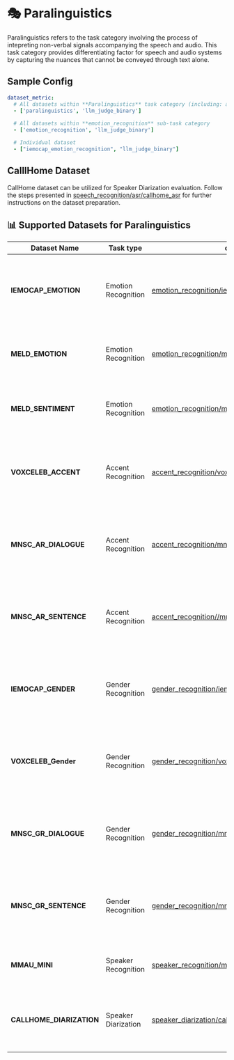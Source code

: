 # 🎭 Paralinguistics  
Paralinguistics refers to the task category involving the process of intepreting non-verbal signals accompanying the speech and audio. This task category provides differentiating factor for speech and audio systems by capturing the nuances that cannot be conveyed through text alone. 

## Sample Config
```yaml
dataset_metric:
  # All datasets within **Paralinguistics** task category (including: asr + code_switching_asr + long_form_asr)
  - ['paralinguistics', 'llm_judge_binary']
  
  # All datasets within **emotion_recognition** sub-task category
  - ['emotion_recognition', 'llm_judge_binary']

  # Individual dataset
  - ["iemocap_emotion_recognition", "llm_judge_binary"]
```


## CalllHome Dataset
CallHome dataset can be utilized for Speaker Diarization evaluation. Follow the steps presented in [speech_recognition/asr/callhome_asr](../speech_recognition/asr/callhome_asr/README.md) for further instructions on the dataset preparation.

## 📊 Supported Datasets for Paralinguistics

| Dataset Name                   | Task type       | config | Description                                                                                       | License              |
|-------------------------------|------------------|----- | ---------------------------------------------------------------------------------------------------|----------------------|
| **IEMOCAP_EMOTION**               | Emotion Recognition          | [emotion_recognition/iemocap_emotion_recognition](./emotion_recognition/iemocap_emotion_recognition.yaml)| Multimodal and multi-speaker dataset with humans' emotion expression elicitation      |    GPL-3.0     |
| **MELD_EMOTION**               | Emotion Recognition          | [emotion_recognition/meld_emotion](./emotion_recognition/meld_emotion_test.yaml)| Dataset of multi-party conversation with various emotional expressions    |    GPL-3.0     |
| **MELD_SENTIMENT**               | Emotion Recognition          | [emotion_recognition/meld_sentiment](./emotion_recognition/meld_sentiment_test.yaml)| Dataset of multi-party conversation with various sentiment expressions       |    GPL-3.0     |
| **VOXCELEB_ACCENT**               | Accent Recognition          | [accent_recognition/voxceleb_accent](./accent_recognition/voxceleb_accent_test.yaml)| Speech datasets from speakers with different ethnicities, accents, professions and ages      |    CC BY 4.0     |
| **MNSC_AR_DIALOGUE**               | Accent Recognition          | [accent_recognition/mnsc_ar_dialogue](./accent_recognition/mnsc_pqa_ar_dialogue_test.yaml)| Dataset to evaluate speech models' capability in recognizing human's emotions      |     MNSC: Publicly released     |
| **MNSC_AR_SENTENCE**               | Accent Recognition          | [accent_recognition//mnsc_ar_sentence](.//accent_recognition/mnsc_pqa_ar_sentence_test.yaml)| Dataset to evaluate speech models' capability in recognizing human's emotions      |     MNSC: Publicly released     |
| **IEMOCAP_GENDER**               | Gender Recognition          | [gender_recognition/iemocap_gender_recognition](./gender_recognition/iemocap_gender_recognition.yaml)| Multimodal and multi-speaker dataset with humans' emotion expression elicitation      |   GPL-3.0      |
| **VOXCELEB_Gender**               | Gender Recognition          | [gender_recognition/voxceleb_gender](./gender_recognition/voxceleb_gender_test.yaml)| Speech datasets from speakers with different ethnicities, accents, professions and ages      |    CC BY 4.0     |
| **MNSC_GR_DIALOGUE**               | Gender Recognition          | [gender_recognition/mnsc_gr_dialogue](.//gender_recognition/mnsc_pqa_gr_dialogue_test.yaml)| Dataset to evaluate speech models' capability in recognizing human's emotions      |    MNSC: Publicly released     |
| **MNSC_GR_SENTENCE**               | Gender Recognition          | [gender_recognition/mnsc_gr_sentence](./gender_recognition/mnsc_pqa_gr_sentence_test.yaml)| Dataset to evaluate speech models' capability in recognizing human's emotions      |    MNSC: Publicly released     |
| **MMAU_MINI**              | Speaker Recognition             | [speaker_recognition/mmau_mini](./speaker_recognition/mmau_mini.yaml)| Multi-modal Audio Datasets from multiple speakers                |  Apache 2.0 |
| **CALLHOME_DIARIZATION**              | Speaker Diarization             | [speaker_diarization/callhome_diarization_eng](./speaker_diarization/callhome_diarization_eng.yaml)| Multilingual telephone conversations between multiple native speakers                  | CC-BY-NC-SA-4.0 |
  